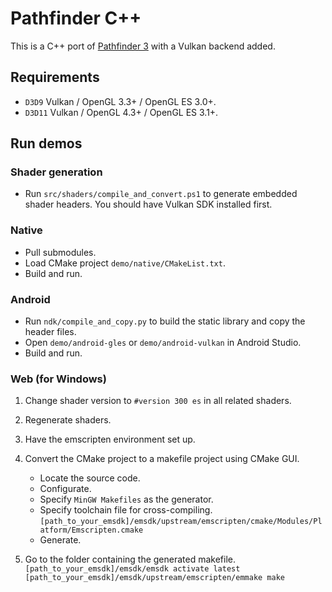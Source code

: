 # Pathfinder C++

This is a C++ port of [Pathfinder 3](https://github.com/servo/pathfinder) with a Vulkan backend added.

## Requirements

* `D3D9` Vulkan / OpenGL 3.3+ / OpenGL ES 3.0+.
* `D3D11` Vulkan / OpenGL 4.3+ / OpenGL ES 3.1+.

## Run demos

### Shader generation

* Run `src/shaders/compile_and_convert.ps1` to generate embedded shader headers. You should have Vulkan SDK installed
  first.

### Native

* Pull submodules.
* Load CMake project `demo/native/CMakeList.txt`.
* Build and run.

### Android

* Run `ndk/compile_and_copy.py` to build the static library and copy the header files.
* Open `demo/android-gles` or `demo/android-vulkan` in Android Studio.
* Build and run.

### Web (for Windows)

1. Change shader version to `#version 300 es` in all related shaders.

2. Regenerate shaders.

3. Have the emscripten environment set up.

4. Convert the CMake project to a makefile project using CMake GUI.
    * Locate the source code.
    * Configurate.
    * Specify `MinGW Makefiles` as the generator.
    * Specify toolchain file for cross-compiling.
      `[path_to_your_emsdk]/emsdk/upstream/emscripten/cmake/Modules/Platform/Emscripten.cmake`
    * Generate.

5. Go to the folder containing the generated makefile.
   `[path_to_your_emsdk]/emsdk/emsdk activate latest`
   `[path_to_your_emsdk]/emsdk/upstream/emscripten/emmake make`
